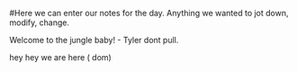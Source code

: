 #Here we can enter our notes for the day. Anything we wanted to jot down, modify, change. 

Welcome to the jungle baby! - Tyler
dont pull.


hey hey we are here ( dom)